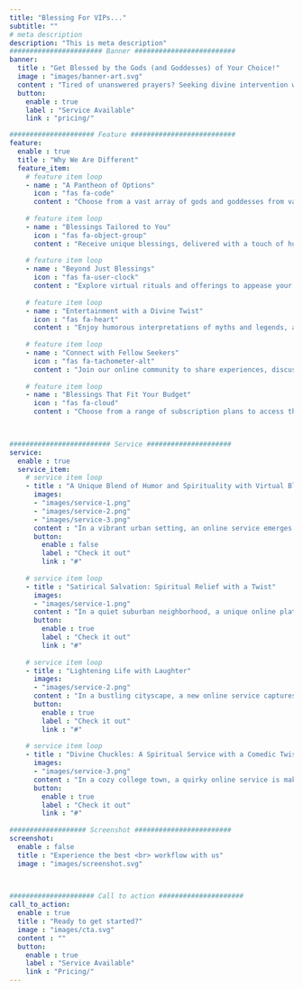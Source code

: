 ```yaml
---
title: "Blessing For VIPs..."
subtitle: ""
# meta description
description: "This is meta description"
####################### Banner #########################
banner:
  title : "Get Blessed by the Gods (and Goddesses) of Your Choice!"
  image : "images/banner-art.svg"
  content : "Tired of unanswered prayers? Seeking divine intervention with a twist? Blessing For VIPs offers exclusive access to virtual blessings from a pantheon of deities, all with a touch of humor and satire. Find your perfect divine match and subscribe for personalized blessings, rituals, and more! Click below to explore our heavenly pricing plans."
  button:
    enable : true
    label : "Service Available"
    link : "pricing/"

##################### Feature ##########################
feature:
  enable : true
  title : "Why We Are Different"
  feature_item:
    # feature item loop
    - name : "A Pantheon of Options"
      icon : "fas fa-code"
      content : "Choose from a vast array of gods and goddesses from various cultures and mythologies."
      
    # feature item loop
    - name : "Blessings Tailored to You"
      icon : "fas fa-object-group"
      content : "Receive unique blessings, delivered with a touch of humor."
      
    # feature item loop
    - name : "Beyond Just Blessings"
      icon : "fas fa-user-clock"
      content : "Explore virtual rituals and offerings to appease your chosen deity and enhance your spiritual journey."
      
    # feature item loop
    - name : "Entertainment with a Divine Twist"
      icon : "fas fa-heart"
      content : "Enjoy humorous interpretations of myths and legends, along with satirical takes on religious practices."
      
    # feature item loop
    - name : "Connect with Fellow Seekers"
      icon : "fas fa-tachometer-alt"
      content : "Join our online community to share experiences, discuss beliefs, and find your divine tribe."
      
    # feature item loop
    - name : "Blessings That Fit Your Budget"
      icon : "fas fa-cloud"
      content : "Choose from a range of subscription plans to access the level of divine intervention that suits your needs."
      


######################### Service #####################
service:
  enable : true
  service_item:
    # service item loop
    - title : "A Unique Blend of Humor and Spirituality with Virtual Blessings"
      images:
      - "images/service-1.png"
      - "images/service-2.png"
      - "images/service-3.png"
      content : "In a vibrant urban setting, an online service emerges that captivates individuals looking for a non-traditional approach to spirituality. This service offers virtual blessings from a diverse array of gods and Buddhas, all presented with a humorous and satirical twist. Subscribers, drawn by curiosity and a desire for a light-hearted spiritual experience, find this blend of comedy and sacredness both refreshing and comforting. As users integrate these daily humorous blessings into their routines, they discover moments of joy and peace, promoting an open-minded and inclusive approach to exploring various spiritual beliefs. This innovative service not only entertains but also connects like-minded individuals, creating a community that values both laughter and spiritual insight."
      button:
        enable : false
        label : "Check it out"
        link : "#"
        
    # service item loop
    - title : "Satirical Salvation: Spiritual Relief with a Twist"
      images:
      - "images/service-1.png"
      content : "In a quiet suburban neighborhood, a unique online platform is quietly gaining popularity among those who seek spiritual engagement but with a lighter touch. This novel service offers virtual blessings that are both humorous and insightful, featuring a wide array of deities from different cultures, all with a playful and satirical undertone. As residents, often overwhelmed by the daily grind and the seriousness of conventional religious practices, subscribe to this service, they find a delightful mix of reverence and ridicule that suits their modern sensibilities. Each virtual blessing, delivered with a dose of humor, becomes a daily ritual for many, providing not just a chuckle but also a brief respite from the stresses of everyday life. The community, while diverse in its beliefs, comes together in their appreciation for this unconventional spiritual service, fostering a unique bond that celebrates both diversity and unity through laughter and light-hearted spirituality."
      button:
        enable : true
        label : "Check it out"
        link : "#"
        
    # service item loop
    - title : "Lightening Life with Laughter"
      images:
      - "images/service-2.png"
      content : "In a bustling cityscape, a new online service captures the hearts of those seeking spirituality with a twist. Offering virtual blessings from renowned deities, each message is laced with humor and satire. Busy city dwellers, tired of the solemn traditional rituals, subscribe for a daily dose of divine comedy. These light-hearted blessings quickly become a highlight of their day, providing laughter and a momentary escape from the urban rush, while subtly enriching their spiritual lives. This service not only entertains but also builds a community where humor meets reverence, making spirituality accessible and enjoyable for everyone involved."
      button:
        enable : true
        label : "Check it out"
        link : "#"
        
    # service item loop
    - title : "Divine Chuckles: A Spiritual Service with a Comedic Twist"
      images:
      - "images/service-3.png"
      content : "In a cozy college town, a quirky online service is making waves among students and locals alike. This platform delivers virtual blessings from a variety of global deities, each infused with a dose of satire and humor. Subscribers, young and old, looking for a fun spin on spirituality, find joy in these daily messages that blend sacred traditions with modern comedy. This service not only adds a light-hearted moment to their day but also encourages a playful exploration of spiritual concepts, creating a community that values both laughter and spiritual growth."
      button:
        enable : true
        label : "Check it out"
        link : "#"
        
################### Screenshot ########################
screenshot:
  enable : false
  title : "Experience the best <br> workflow with us"
  image : "images/screenshot.svg"

  

##################### Call to action #####################
call_to_action:
  enable : true
  title : "Ready to get started?"
  image : "images/cta.svg"
  content : ""
  button:
    enable : true
    label : "Service Available"
    link : "Pricing/"
---
```


